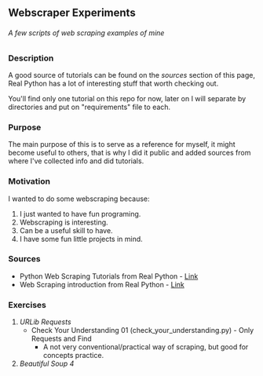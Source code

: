 ## Webscraper Experiments
###### A few scripts of web scraping examples of mine

### Description
A good source of tutorials can be found on the *sources* section of this page, Real Python has a lot
of interesting stuff that worth checking out.

You'll find only one tutorial on this repo for now, later on I will separate by directories and
put on "requirements" file to each.

### Purpose
The main purpose of this is to serve as a reference for myself, it might become useful to others,
that is why I did it public and added sources from where I've collected info and did tutorials.

### Motivation
I wanted to do some webscraping because:
1. I just wanted to have fun programing.
2. Webscraping is interesting.
3. Can be a useful skill to have.
4. I have some fun little projects in mind.


### Sources
 - Python Web Scraping Tutorials from Real Python - [Link](https://realpython.com/tutorials/web-scraping/)
 - Web Scraping introduction from Real Python - [Link](https://realpython.com/python-web-scraping-practical-introduction/)

### Exercises

1. *URLib Requests*
   - Check Your Understanding 01 (check_your_understanding.py) - Only Requests and Find
      -  A not very conventional/practical way of scraping, but good for concepts practice.
2. *Beautiful Soup 4*
